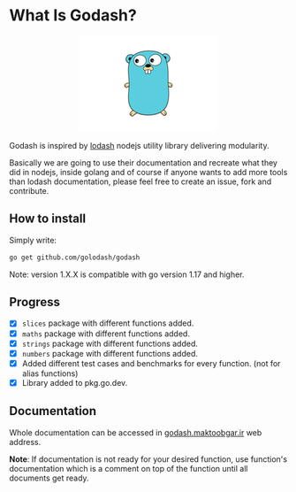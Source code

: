 # What Is Godash?

<p align="center">
<img src="images/golang.png"></img>
</p>

Godash is inspired by [lodash](https://github.com/lodash/lodash) nodejs utility library delivering modularity.

Basically we are going to use their documentation and recreate what they did in nodejs, inside golang and of course if anyone wants to add more tools than lodash documentation, please feel free to create an issue, fork and contribute.

## How to install

Simply write:
```bash
go get github.com/golodash/godash
```

Note: version 1.X.X is compatible with go version 1.17 and higher.

## Progress

- [X] `slices` package with different functions added.
- [X] `maths` package with different functions added.
- [X] `strings` package with different functions added.
- [X] `numbers` package with different functions added.
- [X] Added different test cases and benchmarks for every function. (not for alias functions)
- [X] Library added to pkg.go.dev.

## Documentation

Whole documentation can be accessed in [godash.maktoobgar.ir](https://godash.maktoobgar.ir) web address.

**Note**: If documentation is not ready for your desired function, use function's documentation which is a comment on top of the function until all documents get ready.
